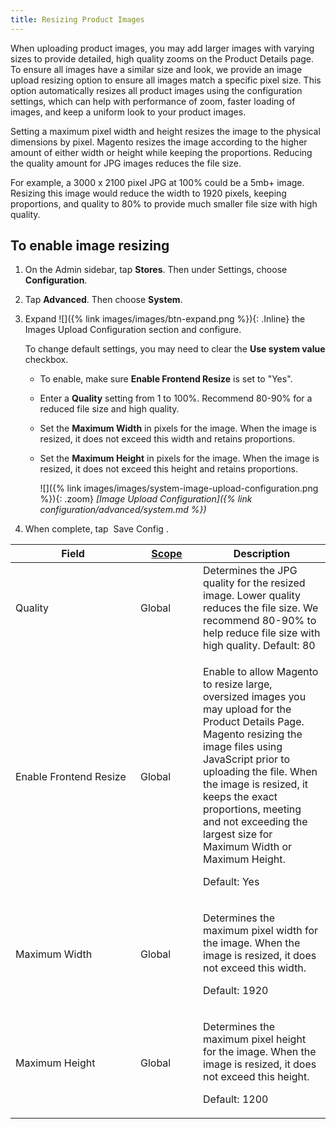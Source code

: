```yaml
---
title: Resizing Product Images
---
```


When uploading product images, you may add larger images with varying sizes to provide detailed, high quality zooms on the Product Details page. To ensure all images have a similar size and look, we provide an image upload resizing option to ensure all images match a specific pixel size. This option automatically resizes all product images using the configuration settings, which can help with performance of zoom, faster loading of images, and keep a uniform look to your product images.

Setting a maximum pixel width and height resizes the image to the physical dimensions by pixel. Magento resizes the image according to the higher amount of either width or height while keeping the proportions. Reducing the quality amount for JPG images reduces the file size.

For example, a 3000 x 2100 pixel JPG at 100% could be a 5mb+ image. Resizing this image would reduce the width to 1920 pixels, keeping proportions, and quality to 80% to provide much smaller file size with high quality.

## To enable image resizing

1. On the Admin sidebar, tap **Stores**. Then under Settings, choose **Configuration**.

1. Tap **Advanced**. Then choose **System**.

1. Expand ![]({% link images/images/btn-expand.png %}){: .Inline} the Images Upload Configuration section and configure. 

    To change default settings, you may need to clear the **Use system value** checkbox.

   * To enable, make sure **Enable Frontend Resize** is set to "Yes".

   * Enter a **Quality** setting from 1 to 100%. Recommend 80-90% for a reduced file size and high quality.

   * Set the **Maximum Width** in pixels for the image. When the image is resized, it does not exceed this width and retains proportions.

   * Set the **Maximum Height** in pixels for the image. When the image is resized, it does not exceed this height and retains proportions.

      ![]({% link images/images/system-image-upload-configuration.png %}){: .zoom}
      *[Image Upload Configuration]({% link configuration/advanced/system.md %})*

1. When complete, tap <span class="btn"> Save Config </span>.

<table>
<col WIDTH="200">
<col WIDTH="100">
<col WIDTH="auto">
      <thead>
         <tr>
            <th>Field</th>
            <th>
               <a href="{% link configuration/scope.md %}" class="Scope">Scope</a>
            </th>
            <th>Description</th>
         </tr>
      </thead>
      <tbody>
         <tr>
            <td>Quality</td>
            <td>Global</td>
            <td>Determines the JPG quality for the resized image. Lower quality reduces the file size. We recommend 80-90% to help reduce file size with high quality. Default: 80</td>
         </tr>
         <tr>
            <td>Enable Frontend Resize</td>
            <td>Global</td>
            <td>
               <p>Enable to allow Magento to resize large, oversized images you may upload for the Product Details Page. Magento resizing the image files using JavaScript prior to uploading the file. When the image is resized, it keeps the exact proportions, meeting and not exceeding the largest size for Maximum Width or Maximum Height.</p>
               <p>Default: Yes</p>
            </td>
         </tr>
         <tr>
            <td>Maximum Width</td>
            <td>Global</td>
            <td>
               <p>Determines the maximum pixel width for the image. When the image is resized, it does not exceed this width.</p>
               <p>Default: 1920</p>
            </td>
         </tr>
         <tr>
            <td>Maximum Height</td>
            <td>Global</td>
            <td>
               <p>Determines the maximum pixel height for the image. When the image is resized, it does not exceed this height.</p>
               <p>Default: 1200</p>
            </td>
         </tr>
      </tbody>
   </table>
